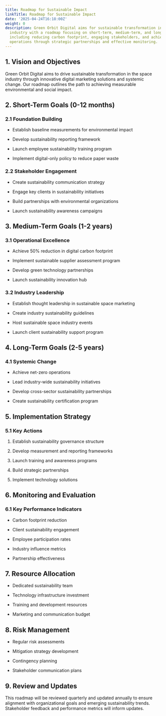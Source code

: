 ```yaml
---
title: Roadmap for Sustainable Impact
linkTitle: Roadmap for Sustainable Impact
date: '2025-04-24T16:18:00Z'
weight: 0
description: Green Orbit Digital aims for sustainable transformation in the space
  industry with a roadmap focusing on short-term, medium-term, and long-term goals,
  including reducing carbon footprint, engaging stakeholders, and achieving net-zero
  operations through strategic partnerships and effective monitoring.
---
```



## 1. Vision and Objectives

Green Orbit Digital aims to drive sustainable transformation in the space industry through innovative digital marketing solutions and systemic change. Our roadmap outlines the path to achieving measurable environmental and social impact.

## 2. Short-Term Goals (0-12 months)

### 2.1 Foundation Building

- Establish baseline measurements for environmental impact

- Develop sustainability reporting framework

- Launch employee sustainability training program

- Implement digital-only policy to reduce paper waste

### 2.2 Stakeholder Engagement

- Create sustainability communication strategy

- Engage key clients in sustainability initiatives

- Build partnerships with environmental organizations

- Launch sustainability awareness campaigns

## 3. Medium-Term Goals (1-2 years)

### 3.1 Operational Excellence

- Achieve 50% reduction in digital carbon footprint

- Implement sustainable supplier assessment program

- Develop green technology partnerships

- Launch sustainability innovation hub

### 3.2 Industry Leadership

- Establish thought leadership in sustainable space marketing

- Create industry sustainability guidelines

- Host sustainable space industry events

- Launch client sustainability support program

## 4. Long-Term Goals (2-5 years)

### 4.1 Systemic Change

- Achieve net-zero operations

- Lead industry-wide sustainability initiatives

- Develop cross-sector sustainability partnerships

- Create sustainability certification program

## 5. Implementation Strategy

### 5.1 Key Actions

1. Establish sustainability governance structure

1. Develop measurement and reporting frameworks

1. Launch training and awareness programs

1. Build strategic partnerships

1. Implement technology solutions

## 6. Monitoring and Evaluation

### 6.1 Key Performance Indicators

- Carbon footprint reduction

- Client sustainability engagement

- Employee participation rates

- Industry influence metrics

- Partnership effectiveness

## 7. Resource Allocation

- Dedicated sustainability team

- Technology infrastructure investment

- Training and development resources

- Marketing and communication budget

## 8. Risk Management

- Regular risk assessments

- Mitigation strategy development

- Contingency planning

- Stakeholder communication plans

## 9. Review and Updates

This roadmap will be reviewed quarterly and updated annually to ensure alignment with organizational goals and emerging sustainability trends. Stakeholder feedback and performance metrics will inform updates.
